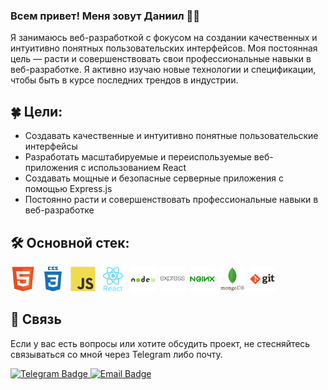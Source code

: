 ### Всем привет! Меня зовут Даниил :raising_hand_man:

Я занимаюсь веб-разработкой с фокусом на создании качественных и интуитивно понятных пользовательских интерфейсов. Моя постоянная цель — расти и совершенствовать свои профессиональные навыки в веб-разработке. Я активно изучаю новые технологии и спецификации, чтобы быть в курсе последних трендов в индустрии.

## :four_leaf_clover: Цели:
- Создавать качественные и интуитивно понятные пользовательские интерфейсы
- Разработать масштабируемые и переиспользуемые веб-приложения с использованием React
- Создавать мощные и безопасные серверные приложения с помощью Express.js
- Постоянно расти и совершенствовать профессиональные навыки в веб-разработке

## :hammer_and_wrench: Основной стек:
<div>
  <img src="https://github.com/devicons/devicon/blob/master/icons/html5/html5-original.svg" title="HTML5" alt="HTML" width="40" height="40"/>&nbsp;
  <img src="https://github.com/devicons/devicon/blob/master/icons/css3/css3-plain-wordmark.svg"  title="CSS3" alt="CSS" width="40" height="40"/>&nbsp;
  <img src="https://github.com/devicons/devicon/blob/master/icons/javascript/javascript-original.svg" title="JavaScript" alt="JavaScript" width="40" height="40"/>&nbsp;
  <img src="https://github.com/devicons/devicon/blob/master/icons/react/react-original-wordmark.svg" title="React" alt="React" width="40" height="40"/>&nbsp;
  <img src="https://github.com/devicons/devicon/blob/master/icons/nodejs/nodejs-original-wordmark.svg" title="NodeJS" alt="NodeJS" width="40" height="40"/>&nbsp;
  <img src="https://github.com/devicons/devicon/blob/master/icons/express/express-original-wordmark.svg" title="Express" alt="Express" width="40" height="40"/>&nbsp;
  <img src="https://github.com/devicons/devicon/blob/master/icons/nginx/nginx-original.svg" title="AWS" alt="Nginx" width="40" height="40"/>&nbsp;
  <img src="https://github.com/devicons/devicon/blob/master/icons/mongodb/mongodb-original-wordmark.svg" title="MongoDB" alt="AWS" width="40" height="40"/>&nbsp;
  <img src="https://github.com/devicons/devicon/blob/master/icons/git/git-original-wordmark.svg" title="Git" alt="Git" width="40" height="40"/>
</div>

## :iphone: Связь
Если у вас есть вопросы или хотите обсудить проект, не стесняйтесь связываться со мной через Telegram либо почту.
<div id="badges">
  <a href="https://t.me/katokinawa">
    <img src="https://img.shields.io/badge/Telegram-blue?logo=telegram&style=for-the-badge" alt="Telegram Badge"/>
  </a>
  <a href="mailto:katokinawa@icloud.com">
    <img src="https://img.shields.io/badge/Email-grey?style=for-the-badge" alt="Email Badge"/>
  </a>
</div>
